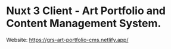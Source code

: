 # Nuxt 3 Client - Art Portfolio and Content Management System.

Website: https://grs-art-portfolio-cms.netlify.app/
